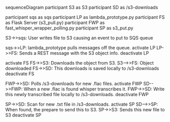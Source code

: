 sequenceDiagram
  participant S3 as S3
  participant SD as /s3-downloads

  participant sqs as sqs
  participant LP as lambda_prototype.py
  participant FS as Flask Server (s3_pull.py)
  participant FWP as fast_whisper_wrapper_polling.py
  participant SP as s3_put.py

  S3->>sqs: User writes file to S3 causing an event to put to SQS queue
  
  sqs->>LP: lambda_prototype pulls messages off the queue.
  activate LP
  LP->>FS: Sends a REST message with the S3 object info.
  deactivate LP

  activate FS
  FS->>S3: Downloads the object from S3.
  S3-->>FS: Object downloaded
  FS->>SD: This downloads is saved locally to /s3-downloads
  deactivate FS

  FWP->>SD: Polls /s3-downloads for new .flac files.
  activate FWP
  SD-->>FWP: When a new .flac is found whisper transcribes it.
  FWP->>SD: Write this newly transcribed file locally to /s3-downloads.
  deactivate FWP



  SP->>SD: Scan for new .txt file in /s3-downloads.
  activate SP
  SD-->>SP: When found, the prepare to send this to S3.
  SP->>S3: Sends this new file to S3
  deactivate SP
